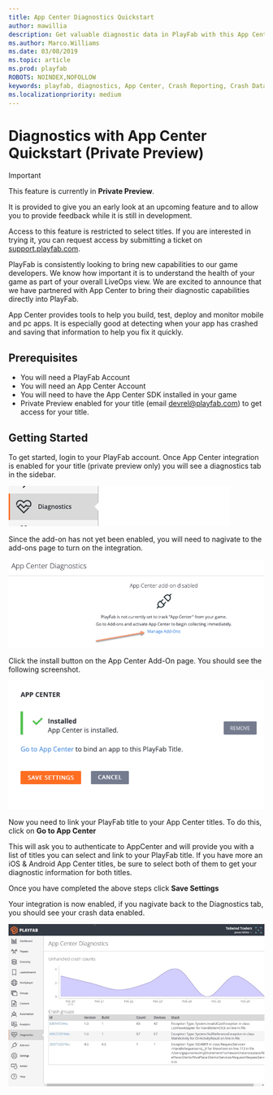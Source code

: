 ```yaml
---
title: App Center Diagnostics Quickstart
author: mawillia
description: Get valuable diagnostic data in PlayFab with this App Center integration quickstart
ms.author: Marco.Williams
ms.date: 03/08/2019
ms.topic: article
ms.prod: playfab
ROBOTS: NOINDEX,NOFOLLOW
keywords: playfab, diagnostics, App Center, Crash Reporting, Crash Data, quickstart
ms.localizationpriority: medium
---
```


# Diagnostics with App Center Quickstart (Private Preview)

> [!IMPORTANT]
> This feature is currently in **Private Preview**.  
>
> It is provided to give you an early look at an upcoming feature and to allow you to provide feedback while it is still in development.  
>
> Access to this feature is restricted to select titles. If you are interested in trying it, you can request access by submitting a ticket on [support.playfab.com](https://support.playfab.com/hc/en-us/requests/new).

PlayFab is consistently looking to bring new capabilities to our game developers. We know how important it is to understand the health of your game as part of your overall LiveOps view.  We are excited to announce that we have partnered with App Center to bring their diagnostic capabilities directly into PlayFab.

App Center provides tools to help you build, test, deploy and monitor mobile and pc apps.  It is especially good at detecting when your app has crashed and saving that information to help you fix it quickly. 
 
## Prerequisites

* You will need a PlayFab Account
* You will need an App Center Account
* You will need to have the App Center SDK installed in your game
* Private Preview enabled for your title (email [devrel@playfab.com](mailto:devrel@playfab.com)) to get access for your title.

## Getting Started

To get started, login to your PlayFab account.  Once App Center integration is enabled for your title (private preview only) you will see a diagnostics tab in the sidebar.

![diagnostics tab screenshot image](media/diag_tab_screenshot.png)

Since the add-on has not yet been enabled, you will need to nagivate to the add-ons page to turn on the integration.

![navagate to addons page image](media/go_to_addons_diag_page.png)

Click the install button on the App Center Add-On page.  You should see the following screenshot.

![navagate to addons page image](media/addon-installed.png)

Now you need to link your PlayFab title to your App Center titles.  To do this, click on **Go to App Center**

This will ask you to authenticate to AppCenter and will provide you with a list of titles you can select and link to your PlayFab title.  If you have more an iOS & Android App Center titles, be sure to select both of them to get your diagnostic information for both titles.

Once you have completed the above steps click **Save Settings**

Your integration is now enabled, if you nagivate back to the Diagnostics tab, you should see your crash data enabled.

![Diagnostics Tab Dashboard active Image](media/appcenter_gm_dash.png)